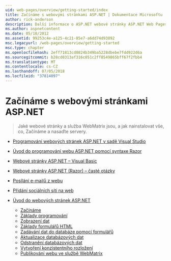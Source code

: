 ```yaml
---
uid: web-pages/overview/getting-started/index
title: Začínáme s webovými stránkami ASP.NET | Dokumentace Microsoftu
author: rick-anderson
description: Další informace o ASP.NET webové stránky ASP.NET Web Pages a syntaxe Razor poskytují rychlý, přístupný a jednoduchý způsob kombinování serverového kódu s HTML t...
ms.author: aspnetcontent
ms.date: 05/18/2012
ms.assetid: 99253c4e-a125-4c21-85e7-a6dd74d93892
msc.legacyurl: /web-pages/overview/getting-started
msc.type: chapter
ms.openlocfilehash: 2eff71813cd0824b349ba5228dbebe7fdd922d6a
ms.sourcegitcommit: b28cd0313af316c051c2ff8549865bff67f2fbb4
ms.translationtype: MT
ms.contentlocale: cs-CZ
ms.lasthandoff: 07/05/2018
ms.locfileid: "37814097"
---
```

<a name="getting-started-with-aspnet-web-pages"></a>Začínáme s webovými stránkami ASP.NET
====================
> Jaké webové stránky a služba WebMatrix jsou, a jak nainstalovat vše, co, Začínáme a nasaďte servery.


- [Programování webových stránek ASP.NET v sadě Visual Studio](program-asp-net-web-pages-in-visual-studio.md)
- [Úvod do programování webu ASP.NET pomocí syntaxe Razor](introducing-razor-syntax-c.md)
- [Webové stránky ASP.NET – Visual Basic](introducing-razor-syntax-vb.md)
- [Webové stránky ASP.NET (Razor) – časté otázky](aspnet-web-pages-razor-faq.md)
- [Posílání e-mailů z webu](11-adding-email-to-your-web-site.md)
- [Přidání sociálních sítí na web](13-adding-social-networking-to-your-web-site.md)
- [Úvod do webových stránek ASP.NET](introducing-aspnet-web-pages-2/index.md)

    - [Začínáme](introducing-aspnet-web-pages-2/getting-started.md)
    - [Základy programování](introducing-aspnet-web-pages-2/intro-to-web-pages-programming.md)
    - [Zobrazení dat](introducing-aspnet-web-pages-2/displaying-data.md)
    - [Základy formulářů HTML](introducing-aspnet-web-pages-2/form-basics.md)
    - [Zadávání dat do databáze pomocí formulářů](introducing-aspnet-web-pages-2/entering-data.md)
    - [Aktualizace databázových dat](introducing-aspnet-web-pages-2/updating-data.md)
    - [Odstranění databázových dat](introducing-aspnet-web-pages-2/deleting-data.md)
    - [Vytvoření konzistentního rozložení](introducing-aspnet-web-pages-2/layouts.md)
    - [Publikování webu ve službě WebMatrix](introducing-aspnet-web-pages-2/publishing.md)
